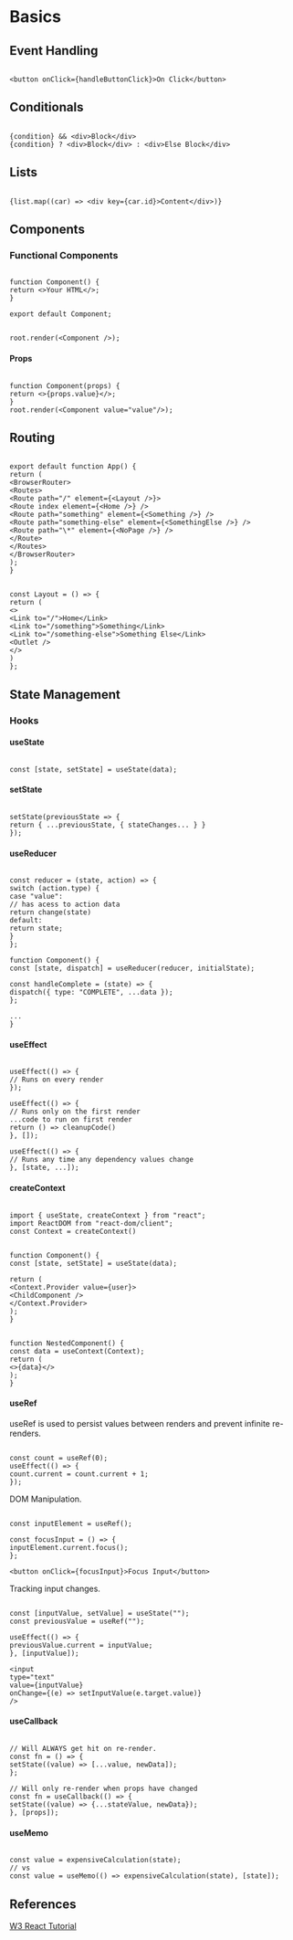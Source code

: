 # Basics

## Event Handling

```

<button onClick={handleButtonClick}>On Click</button>

```

## Conditionals

```

{condition} && <div>Block</div>
{condition} ? <div>Block</div> : <div>Else Block</div>

```

## Lists

```

{list.map((car) => <div key={car.id}>Content</div>)}

```

## Components

### Functional Components

```

function Component() {
return <>Your HTML</>;
}

export default Component;

```

```

root.render(<Component />);

```

#### Props

```

function Component(props) {
return <>{props.value}</>;
}
root.render(<Component value="value"/>);

```

## Routing

```

export default function App() {
return (
<BrowserRouter>
<Routes>
<Route path="/" element={<Layout />}>
<Route index element={<Home />} />
<Route path="something" element={<Something />} />
<Route path="something-else" element={<SomethingElse />} />
<Route path="\*" element={<NoPage />} />
</Route>
</Routes>
</BrowserRouter>
);
}

```

```

const Layout = () => {
return (
<>
<Link to="/">Home</Link>
<Link to="/something">Something</Link>
<Link to="/something-else">Something Else</Link>
<Outlet />
</>
)
};

```

## State Management

### Hooks

#### useState

```

const [state, setState] = useState(data);

```

#### setState

```

setState(previousState => {
return { ...previousState, { stateChanges... } }
});

```

#### useReducer

```

const reducer = (state, action) => {
switch (action.type) {
case "value":
// has acess to action data
return change(state)
default:
return state;
}
};

function Component() {
const [state, dispatch] = useReducer(reducer, initialState);

const handleComplete = (state) => {
dispatch({ type: "COMPLETE", ...data });
};

...
}

```

#### useEffect

```

useEffect(() => {
// Runs on every render
});

useEffect(() => {
// Runs only on the first render
...code to run on first render
return () => cleanupCode()
}, []);

useEffect(() => {
// Runs any time any dependency values change
}, [state, ...]);

```

#### createContext

```

import { useState, createContext } from "react";
import ReactDOM from "react-dom/client";
const Context = createContext()

```

```

function Component() {
const [state, setState] = useState(data);

return (
<Context.Provider value={user}>
<ChildComponent />
</Context.Provider>
);
}

```

```

function NestedComponent() {
const data = useContext(Context);
return (
<>{data}</>
);
}

```

#### useRef

useRef is used to persist values between renders and prevent infinite re-renders.

```

const count = useRef(0);
useEffect(() => {
count.current = count.current + 1;
});

```

DOM Manipulation.

```

const inputElement = useRef();

const focusInput = () => {
inputElement.current.focus();
};

<button onClick={focusInput}>Focus Input</button>

```

Tracking input changes.

```

const [inputValue, setValue] = useState("");
const previousValue = useRef("");

useEffect(() => {
previousValue.current = inputValue;
}, [inputValue]);

<input
type="text"
value={inputValue}
onChange={(e) => setInputValue(e.target.value)}
/>

```

#### useCallback

```

// Will ALWAYS get hit on re-render.
const fn = () => {
setState((value) => [...value, newData]);
};

// Will only re-render when props have changed
const fn = useCallback(() => {
setState((value) => {...stateValue, newData});
}, [props]);

```

#### useMemo

```

const value = expensiveCalculation(state);
// vs
const value = useMemo(() => expensiveCalculation(state), [state]);

```

## References

[W3 React Tutorial](https://www.w3schools.com/REACT/)
